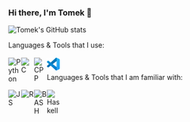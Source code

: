 ### Hi there, I'm Tomek 👋

![Tomek's GitHub stats](https://github-readme-stats.vercel.app/api?username=uhhtomek&show_icons=true&theme=radical)

Languages & Tools that I use: </br></br>
<img align="left" alt="Python" width="26px" src="https://raw.githubusercontent.com/jmnote/z-icons/master/svg/python.svg"></code>
<img align="left" alt="C" width="26px" src="https://raw.githubusercontent.com/jmnote/z-icons/master/svg/c.svg"></code>
<img align="left" alt="CPP" width="26px" src="https://raw.githubusercontent.com/jmnote/z-icons/master/svg/cpp.svg"></code>
<img align="left" alt="CPP" width="26px" src="https://raw.githubusercontent.com/github/explore/80688e429a7d4ef2fca1e82350fe8e3517d3494d/topics/visual-studio-code/visual-studio-code.png">
</br>

Languages & Tools that I am familiar with: </br></br>
<img align="left" alt="JS" width="26px" src="https://raw.githubusercontent.com/jmnote/z-icons/master/svg/javascript.svg>">
<img align="left" alt="R" width="26px" src="https://raw.githubusercontent.com/jmnote/z-icons/master/svg/r.svg">
<img align="left" alt="BASH" width="26px" src="https://raw.githubusercontent.com/jmnote/z-icons/master/svg/bash.svg">
<img align="left" alt="Haskell" width="26px" src="https://upload.wikimedia.org/wikipedia/commons/1/1c/Haskell-Logo.svg">

